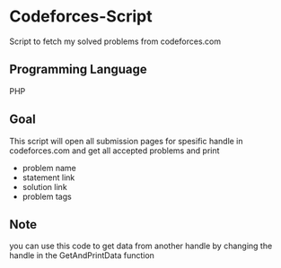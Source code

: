 # Codeforces-Script
Script to fetch my solved problems from codeforces.com

## Programming Language
PHP

## Goal
This script will open all submission pages for spesific handle in codeforces.com and get all accepted problems and print 
 - problem name
 - statement link
 - solution link
 - problem tags

## Note
you can use this code to get data from another handle by changing the handle in the GetAndPrintData function
